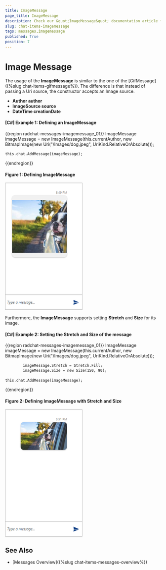 ```yaml
---
title: ImageMessage
page_title: ImageMessage
description: Check our &quot;ImageMessage&quot; documentation article for the RadChat {{ site.framework_name }} control.
slug: chat-items-imagemessage
tags: messages,imagemessage
published: True
position: 7
---
```


# Image  Message

The usage of the __ImageMessage__ is similar to the one of the [GifMessage]({%slug chat-items-gifmessage%}). The difference is that instead of passing a Uri source, the constructor accepts an Image source.

* __Author author__
* __ImageSource source__
* __DateTime creationDate__

#### __[C#] Example 1: Defining an ImageMessage__
{{region radchat-messages-imagemessage_01}}
	 ImageMessage imageMessage =
                new ImageMessage(this.currentAuthor, new BitmapImage(new Uri("/Images/dog.jpeg", UriKind.RelativeOrAbsolute)));

	this.chat.AddMessage(imageMessage);
{{endregion}}

#### __Figure 1: Defining ImageMessage__
![Defining ImageMessage](images/RadChat_Messages_Image_01.png)

Furthermore, the __ImageMessage__ supports setting __Stretch__ and __Size__ for its image.

#### __[C#] Example 2: Setting the Stretch and Size of the message__
{{region radchat-messages-imagemessage_01}}
	ImageMessage imageMessage =
                new ImageMessage(this.currentAuthor, new BitmapImage(new Uri("/Images/dog.jpeg", UriKind.RelativeOrAbsolute)));

            imageMessage.Stretch = Stretch.Fill;
            imageMessage.Size = new Size(150, 90);

	this.chat.AddMessage(imageMessage);
{{endregion}}

#### __Figure 2: Defining ImageMessage with Stretch and Size__
![Defining ImageMessage](images/RadChat_Messages_Image_02.png)

## See Also

* [Messages Overview]({%slug chat-items-messages-overview%})